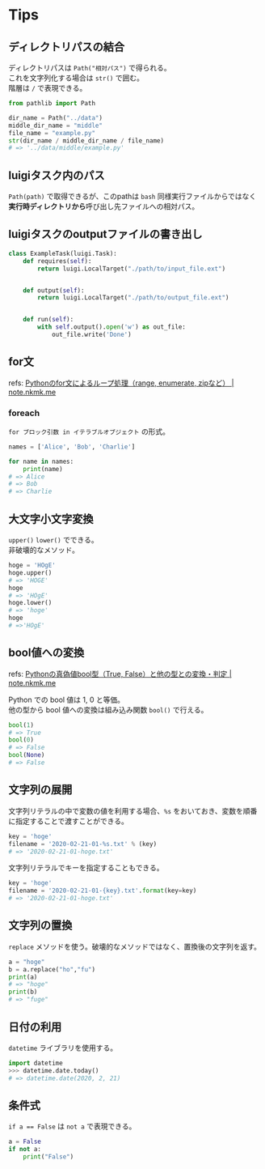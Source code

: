 # Tips

## ディレクトリパスの結合

ディレクトリパスは `Path("相対パス")` で得られる。  
これを文字列化する場合は `str()` で囲む。  
階層は `/` で表現できる。

```python
from pathlib import Path

dir_name = Path("../data")
middle_dir_name = "middle"
file_name = "example.py"
str(dir_name / middle_dir_name / file_name)
# => '../data/middle/example.py'
```

## luigiタスク内のパス

`Path(path)` で取得できるが、このpathは `bash` 同様実行ファイルからではなく**実行時ディレクトリから**呼び出し先ファイルへの相対パス。

## luigiタスクのoutputファイルの書き出し

```python
class ExampleTask(luigi.Task):
    def requires(self):
        return luigi.LocalTarget("./path/to/input_file.ext")


    def output(self):
        return luigi.LocalTarget("./path/to/output_file.ext")


    def run(self):
        with self.output().open('w') as out_file:
            out_file.write('Done')
```

## for文

refs: [Pythonのfor文によるループ処理（range, enumerate, zipなど） | note.nkmk.me](https://note.nkmk.me/python-for-usage/)

### foreach

`for ブロック引数 in イテラブルオブジェクト` の形式。

```python
names = ['Alice', 'Bob', 'Charlie']

for name in names:
    print(name)
# => Alice
# => Bob
# => Charlie
```

## 大文字小文字変換

`upper()` `lower()` でできる。  
非破壊的なメソッド。

```python
hoge = 'HOgE'
hoge.upper()
# => 'HOGE'
hoge
# => 'HOgE'
hoge.lower()
# => 'hoge'
hoge
# =>'HOgE'
```

## bool値への変換

refs: [Pythonの真偽値bool型（True, False）と他の型との変換・判定 | note.nkmk.me](https://note.nkmk.me/python-bool-true-false-usage/)

Python での bool 値は 1, 0 と等価。  
他の型から bool 値への変換は組み込み関数 `bool()` で行える。  

```python
bool(1)
# => True
bool(0)
# => False
bool(None)
# => False
```

## 文字列の展開

文字列リテラルの中で変数の値を利用する場合、`%s` をおいておき、変数を順番に指定することで渡すことができる。

```python
key = 'hoge'
filename = '2020-02-21-01-%s.txt' % (key)
# => '2020-02-21-01-hoge.txt'
```

文字列リテラルでキーを指定することもできる。

```python
key = 'hoge'
filename = '2020-02-21-01-{key}.txt'.format(key=key)
# => '2020-02-21-01-hoge.txt'
```

## 文字列の置換

`replace` メソッドを使う。破壊的なメソッドではなく、置換後の文字列を返す。

```python
a = "hoge"
b = a.replace("ho","fu")
print(a)
# => "hoge"
print(b)
# => "fuge"
```

## 日付の利用

`datetime` ライブラリを使用する。

```python
import datetime
>>> datetime.date.today()
# => datetime.date(2020, 2, 21)
```

## 条件式

`if a == False` は `not a` で表現できる。

```python
a = False
if not a:
    print("False")
```
